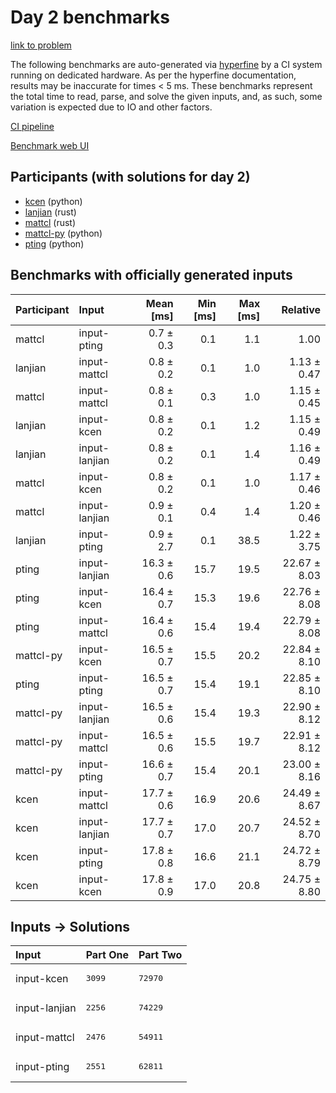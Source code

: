 # Day 2 benchmarks

[link to problem](https://adventofcode.com/2023/day/2)

The following benchmarks are auto-generated via
[hyperfine](https://github.com/sharkdp/hyperfine) by a CI system running on
dedicated hardware. As per the hyperfine documentation, results may be
inaccurate for times < 5 ms. These benchmarks represent the total time to read,
parse, and solve the given inputs, and, as such, some variation is expected due
to IO and other factors.

[CI pipeline](http://ci.papercode.net:8080/teams/main/pipelines/aoc2023)

[Benchmark web UI](https://aoc.ancalagon.black)


## Participants (with solutions for day 2)

- [kcen](https://github.com/kcen/aoc2023) (python)
- [lanjian](https://github.com/lanjian/aoc-2023) (rust)
- [mattcl](https://github.com/mattcl/aoc2023) (rust)
- [mattcl-py](https://github.com/mattcl/aoc2023-py) (python)
- [pting](https://github.com/pting/aoc2023) (python)


## Benchmarks with officially generated inputs

| Participant | Input | Mean [ms] | Min [ms] | Max [ms] | Relative |
|:---|:---|---:|---:|---:|---:|
| mattcl | input-pting | 0.7 ± 0.3 | 0.1 | 1.1 | 1.00 |
| lanjian | input-mattcl | 0.8 ± 0.2 | 0.1 | 1.0 | 1.13 ± 0.47 |
| mattcl | input-mattcl | 0.8 ± 0.1 | 0.3 | 1.0 | 1.15 ± 0.45 |
| lanjian | input-kcen | 0.8 ± 0.2 | 0.1 | 1.2 | 1.15 ± 0.49 |
| lanjian | input-lanjian | 0.8 ± 0.2 | 0.1 | 1.4 | 1.16 ± 0.49 |
| mattcl | input-kcen | 0.8 ± 0.2 | 0.1 | 1.0 | 1.17 ± 0.46 |
| mattcl | input-lanjian | 0.9 ± 0.1 | 0.4 | 1.4 | 1.20 ± 0.46 |
| lanjian | input-pting | 0.9 ± 2.7 | 0.1 | 38.5 | 1.22 ± 3.75 |
| pting | input-lanjian | 16.3 ± 0.6 | 15.7 | 19.5 | 22.67 ± 8.03 |
| pting | input-kcen | 16.4 ± 0.7 | 15.3 | 19.6 | 22.76 ± 8.08 |
| pting | input-mattcl | 16.4 ± 0.6 | 15.4 | 19.4 | 22.79 ± 8.08 |
| mattcl-py | input-kcen | 16.5 ± 0.7 | 15.5 | 20.2 | 22.84 ± 8.10 |
| pting | input-pting | 16.5 ± 0.7 | 15.4 | 19.1 | 22.85 ± 8.10 |
| mattcl-py | input-lanjian | 16.5 ± 0.6 | 15.4 | 19.3 | 22.90 ± 8.12 |
| mattcl-py | input-mattcl | 16.5 ± 0.6 | 15.5 | 19.7 | 22.91 ± 8.12 |
| mattcl-py | input-pting | 16.6 ± 0.7 | 15.4 | 20.1 | 23.00 ± 8.16 |
| kcen | input-mattcl | 17.7 ± 0.6 | 16.9 | 20.6 | 24.49 ± 8.67 |
| kcen | input-lanjian | 17.7 ± 0.7 | 17.0 | 20.7 | 24.52 ± 8.70 |
| kcen | input-pting | 17.8 ± 0.8 | 16.6 | 21.1 | 24.72 ± 8.79 |
| kcen | input-kcen | 17.8 ± 0.9 | 17.0 | 20.8 | 24.75 ± 8.80 |


## Inputs -> Solutions

| Input | Part One | Part Two |
|:---|:---|:---|
|input-kcen|<pre>3099</pre>|<pre>72970</pre>|
|input-lanjian|<pre>2256</pre>|<pre>74229</pre>|
|input-mattcl|<pre>2476</pre>|<pre>54911</pre>|
|input-pting|<pre>2551</pre>|<pre>62811</pre>|